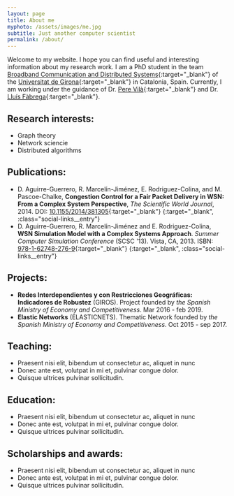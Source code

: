 ```yaml
---
layout: page
title: About me
myphoto: /assets/images/me.jpg
subtitle: Just another computer scientist
permalink: /about/
---
```


Welcome to my website. I hope you can find useful and interesting information about my research work. I am a PhD student in the team [Broadband Communication and Distributed Systems](http://bcds.udg.edu){:target="_blank"} of the [Universitat de Girona](http://udg.edu){:target="_blank"} in Catalonia, Spain. Currently, I am working under the guidance of Dr. [Pere Vilà](http://bcds.udg.edu/perev/doku.php){:target="_blank"} and Dr. [Lluís Fàbrega](http://udg.edu/personal/lluis.fabrega){:target="_blank"}.

## Research interests:
- Graph theory
- Network sciencie
- Distributed algorithms

## Publications:
- D. Aguirre-Guerrero, R. Marcelín-Jiménez, E. Rodriguez-Colina, and M. Pascoe-Chalke, **Congestion Control for a Fair Packet Delivery in WSN: From a Complex System Perspective**, *The Scientific World Journal*, 2014. DOI: [10.1155/2014/381305](https://www.hindawi.com/journals/tswj/2014/381305){:target="_blank"} [<i class="fa fa-file-pdf-o fa-1.5x"></i>](http://downloads.hindawi.com/journals/tswj/2014/381305.pdf){:target="_blank", :class="social-links__entry"}
- D. Aguirre-Guerrero, R. Marcelín-Jiménez and E. Rodriguez-Colina, **WSN Simulation Model with a Complex Systems Approach**. *Summer Computer Simulation Conference* (SCSC '13). Vista, CA, 2013. ISBN: [978-1-62748-276-9](http://dl.acm.org/citation.cfm?id=2557740){:target="_blank"} [<i class="fa fa-file-pdf-o fa-1.5x"></i>](../assets/pdf/wsn_sim_model_comp_sys_appr.pdf){:target="_blank", :class="social-links__entry"}

## Projects:
- **Redes Interdependientes y con Restricciones Geográficas: Indicadores de Robustez** (GIROS). 
Project founded by *the Spanish Ministry of Economy and Competitiveness*. Mar 2016 - feb 2019.
- **Elastic Networks** (ELASTICNETS). Thematic Network founded by *the Spanish Ministry of Economy and Competitiveness*. Oct 2015 - sep 2017.

## Teaching:
- Praesent nisi elit, bibendum ut consectetur ac, aliquet in nunc
- Donec ante est, volutpat in mi et, pulvinar congue dolor.
- Quisque ultrices pulvinar sollicitudin.

## Education:
- Praesent nisi elit, bibendum ut consectetur ac, aliquet in nunc
- Donec ante est, volutpat in mi et, pulvinar congue dolor.
- Quisque ultrices pulvinar sollicitudin.

## Scholarships and awards:
- Praesent nisi elit, bibendum ut consectetur ac, aliquet in nunc
- Donec ante est, volutpat in mi et, pulvinar congue dolor.
- Quisque ultrices pulvinar sollicitudin.